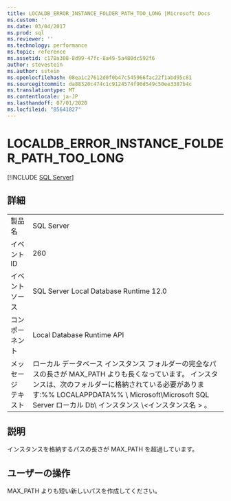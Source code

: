 ```yaml
---
title: LOCALDB_ERROR_INSTANCE_FOLDER_PATH_TOO_LONG |Microsoft Docs
ms.custom: ''
ms.date: 03/04/2017
ms.prod: sql
ms.reviewer: ''
ms.technology: performance
ms.topic: reference
ms.assetid: c178a308-8d99-47fc-8a49-5a480dc592f6
author: stevestein
ms.author: sstein
ms.openlocfilehash: 08ea1c27612d0f0b47c545966fac22f1abd95c81
ms.sourcegitcommit: da88320c474c1c9124574f90d549c50ee3387b4c
ms.translationtype: MT
ms.contentlocale: ja-JP
ms.lasthandoff: 07/01/2020
ms.locfileid: "85641827"
---
```

# <a name="localdb_error_instance_folder_path_too_long"></a>LOCALDB_ERROR_INSTANCE_FOLDER_PATH_TOO_LONG
 [!INCLUDE [SQL Server](../../includes/applies-to-version/sqlserver.md)]
    
## <a name="details"></a>詳細  
  
|||  
|-|-|  
|製品名|SQL Server|  
|イベント ID|260|  
|イベント ソース|SQL Server Local Database Runtime 12.0|  
|コンポーネント|Local Database Runtime API|  
|メッセージ テキスト|ローカル データベース インスタンス フォルダーの完全なパスの長さが MAX_PATH よりも長くなっています。 インスタンスは、次のフォルダーに格納されている必要があります:%% LOCALAPPDATA%% \ Microsoft\Microsoft SQL Server ローカル Db\ インスタンス \\<インスタンス名 \> 。|  
  
## <a name="explanation"></a>説明  
 インスタンスを格納するパスの長さが MAX_PATH を超過しています。  
  
## <a name="user-action"></a>ユーザーの操作  
 MAX_PATH よりも短い新しいパスを作成してください。  
  
  
